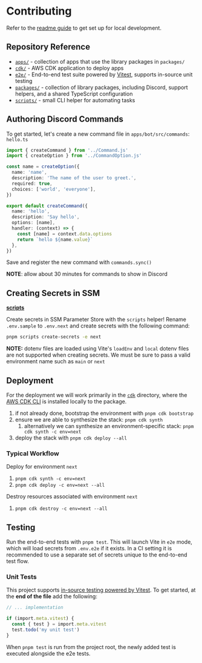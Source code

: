 # Contributing

Refer to the [readme guide](./README.md#development) to get set up for local development.

## Repository Reference

- [`apps/`](./apps) - collection of apps that use the library packages in `packages/`
- [`cdk/`](./cdk) - AWS CDK application to deploy apps
- [`e2e/`](./e2e) - End-to-end test suite powered by [Vitest](https://vitest.dev/), supports in-source unit testing
- [`packages/`](./packages) - collection of library packages, including Discord, support helpers, and a shared TypeScript configuration
- [`scripts/`](./scripts) - small CLI helper for automating tasks

## Authoring Discord Commands

To get started, let's create a new command file in `apps/bot/src/commands`: `hello.ts`

```ts
import { createCommand } from '../Command.js'
import { createOption } from '../CommandOption.js'

const name = createOption({
  name: 'name',
  description: 'The name of the user to greet.',
  required: true,
  choices: ['world', 'everyone'],
})

export default createCommand({
  name: 'hello',
  description: 'Say hello',
  options: [name],
  handler: (context) => {
    const [name] = context.data.options
    return `hello ${name.value}`
  },
})
```

Save and register the new command with `commands.sync()`

**NOTE**: allow about 30 minutes for commands to show in Discord

## Creating Secrets in SSM

**[scripts](./scripts)**

Create secrets in SSM Parameter Store with the `scripts` helper! Rename `.env.sample` to `.env.next` and create secrets with the following command:

```bash
pnpm scripts create-secrets -e next
```

**NOTE:** dotenv files are loaded using Vite's `loadEnv` and `local` dotenv files are not supported when creating secrets. We must be sure to pass a valid environment name such as `main` or `next`

## Deployment

For the deployment we will work primarily in the [`cdk`](./cdk) directory, where the [AWS CDK CLI](https://www.npmjs.com/package/aws-cdk) is installed locally to the package.

1. if not already done, bootstrap the environment with `pnpm cdk bootstrap`
2. ensure we are able to synthesize the stack: `pnpm cdk synth`
   1. alternatively we can synthesize an environment-specific stack: `pnpm cdk synth -c env=next`
3. deploy the stack with `pnpm cdk deploy --all`

### Typical Workflow

Deploy for environment `next`

1. `pnpm cdk synth -c env=next`
2. `pnpm cdk deploy -c env=next --all`

Destroy resources associated with environment `next`

1. `pnpm cdk destroy -c env=next --all`

## Testing

Run the end-to-end tests with `pnpm test`. This will launch Vite in `e2e` mode, which will load secrets from `.env.e2e` if it exists. In a CI setting it is recommended to use a separate set of secrets unique to the end-to-end test flow.

### Unit Tests

This project supports [in-source testing powered by Vitest](https://vitest.dev/guide/in-source.html). To get started, at the **end of the file** add the following:

```ts
// ... implementation

if (import.meta.vitest) {
  const { test } = import.meta.vitest
  test.todo('my unit test')
}
```

When `pnpm test` is run from the project root, the newly added test is executed alongside the e2e tests.
